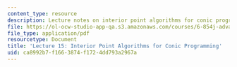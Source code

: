 ```yaml
---
content_type: resource
description: Lecture notes on interior point algorithms for conic programming.
file: https://ol-ocw-studio-app-qa.s3.amazonaws.com/courses/6-854j-advanced-algorithms-fall-2008/ca8992b7f1663874f1724dd793a2967a_lec15.pdf
file_type: application/pdf
resourcetype: Document
title: 'Lecture 15: Interior Point Algorithms for Conic Programming'
uid: ca8992b7-f166-3874-f172-4dd793a2967a
---
```

